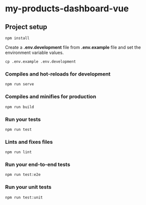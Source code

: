 # my-products-dashboard-vue

## Project setup
```
npm install
```

Create a **.env.development** file from **.env.example** file and set the environment variable values.
```
cp .env.example .env.development
```

### Compiles and hot-reloads for development
```
npm run serve
```

### Compiles and minifies for production
```
npm run build
```

### Run your tests
```
npm run test
```

### Lints and fixes files
```
npm run lint
```

### Run your end-to-end tests
```
npm run test:e2e
```

### Run your unit tests
```
npm run test:unit
```